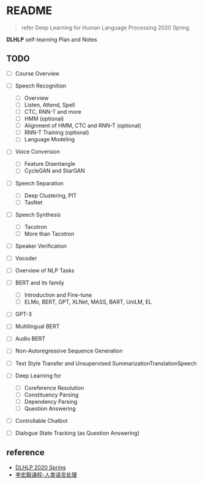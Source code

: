 # README

> refer Deep Learning for Human Language Processing 2020 Spring

**DLHLP** self-learning Plan and Notes

## TODO

- [ ] Course Overview
- [ ] Speech Recognition
  - [ ] Overview
  - [ ] Listen, Attend, Spell
  - [ ] CTC, RNN-T and more
  - [ ] HMM (optional)
  - [ ] Alignment of HMM, CTC and RNN-T (optional)
  - [ ] RNN-T Training (optional)
  - [ ] Language Modeling
- [ ] Voice Conversion
  - [ ] Feature Disentangle
  - [ ] CycleGAN and StarGAN
- [ ] Speech Separation
  - [ ] Deep Clustering, PIT
  - [ ] TasNet
- [ ] Speech Synthesis
  - [ ] Tacotron
  - [ ] More than Tacotron
- [ ] Speaker Verification
- [ ] Vocoder
- [ ] Overview of NLP Tasks
- [ ] BERT and its family 
  - [ ] Introduction and Fine-tune
  - [ ] ELMo, BERT, GPT, XLNet, MASS, BART, UniLM, EL
- [ ] GPT-3
- [ ] Multilingual BERT
- [ ] Audio BERT
- [ ] Non-Autoregressive Sequence Generation
- [ ] Text Style Transfer and Unsupervised SummarizationTranslationSpeech
- [ ] Deep Learning for 
  - [ ] Coreference Resolution
  - [ ] Constituency Parsing
  - [ ] Dependency Parsing
  - [ ] Question Answering
- [ ] Controllable Chatbot
- [ ] Dialogue State Tracking (as Question Answering)


## reference

- [DLHLP 2020 Spring](https://speech.ee.ntu.edu.tw/~hylee/dlhlp/2020-spring.php)
- [李宏毅课程-人类语言处理](https://aistudio.baidu.com/education/group/info/2060)